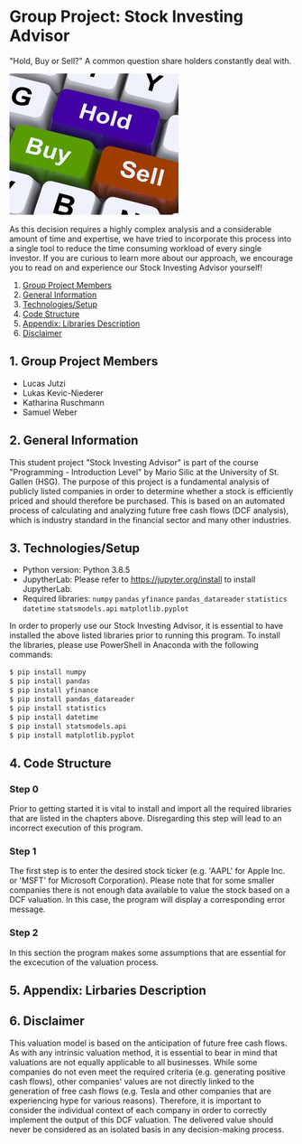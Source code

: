 # Group Project: Stock Investing Advisor

"Hold, Buy or Sell?" A common question share holders constantly deal with. <br>

![Image](https://github.com/KRuschmann/Sale_of_Shares_Advisor/blob/master/Image.png?) <br>

As this decision requires a highly complex analysis and a considerable amount of time and expertise, we have tried to incorporate this process into a single tool to reduce the time consuming workload of every single investor. If you are curious to learn more about our approach, we encourage you to read on and experience our Stock Investing Advisor yourself!

1. [ Group Project Members ](#memb)
2. [ General Information ](#desc)
3. [ Technologies/Setup ](#usage)
4. [ Code Structure ](#code)
5. [ Appendix: Libraries Description ](#app)
6. [ Disclaimer ](#discl)


<a name="memb"></a>
## 1. Group Project Members
- Lucas Jutzi
- Lukas Kevic-Niederer
- Katharina Ruschmann
- Samuel Weber

<a name="desc"></a>
## 2. General Information
This student project "Stock Investing Advisor" is part of the course "Programming - Introduction Level" by Mario Silic at the University of St. Gallen (HSG). The purpose of this project is a fundamental analysis of publicly listed companies in order to determine whether a stock is efficiently priced and should therefore be purchased. This is based on an automated process of calculating and analyzing future free cash flows (DCF analysis), which is industry standard in the financial sector and many other industries.

<a name="usage"></a>
## 3. Technologies/Setup
- Python version: Python 3.8.5
- JupytherLab: Please refer to https://jupyter.org/install to install JupytherLab.
- Required libraries: ```numpy``` ```pandas``` ```yfinance``` ```pandas_datareader``` ```statistics``` ```datetime``` ```statsmodels.api``` ```matplotlib.pyplot```

In order to properly use our Stock Investing Advisor, it is essential to have installed the above listed libraries prior to running this program. To install the libraries, please use PowerShell in Anaconda with the following commands:

```
$ pip install numpy
$ pip install pandas
$ pip install yfinance
$ pip install pandas_datareader
$ pip install statistics
$ pip install datetime
$ pip install statsmodels.api
$ pip install matplotlib.pyplot
```


<a name="code"></a>
## 4. Code Structure
### Step 0
Prior to getting started it is vital to install and import all the required libraries that are listed in the chapters above. Disregarding this step will lead to an incorrect execution of this program.

### Step 1

The first step is to enter the desired stock ticker (e.g. 'AAPL' for Apple Inc. or 'MSFT' for Microsoft Corporation). Please note that for some smaller companies there is not enough data available to value the stock based on a DCF valuation. In this case, the program will display a corresponding error message.

### Step 2

In this section the program makes some assumptions that are essential for the excecution of the valuation process.


<a name="app"></a>
## 5. Appendix: Lirbaries Description


<a name="discl"></a>
## 6. Disclaimer
This valuation model is based on the anticipation of future free cash flows. As with any intrinsic valuation method, it is essential to bear in mind that valuations are not equally applicable to all businesses. While some companies do not even meet the required criteria (e.g. generating positive cash flows), other companies' values are not directly linked to the generation of free cash flows (e.g. Tesla and other companies that are experiencing hype for various reasons). Therefore, it is important to consider the individual context of each company in order to correctly implement the output of this DCF valuation. The delivered value should never be considered as an isolated basis in any decision-making process.
